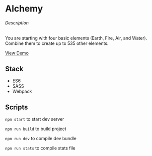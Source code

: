 # Alchemy

###### Description
You are starting with four basic elements (Earth, Fire, Air, and Water). Combine them to create up to 535 other elements.

[View Demo](https://seruf-che.github.io/alchemy/ "Alchemy game demo")

## Stack
- ES6
- SASS
- Webpack

## Scripts
`npm start` to start dev server

`npm run build` to build project

`npm run dev` to compile dev bundle

`npm run stats` to compile stats file

